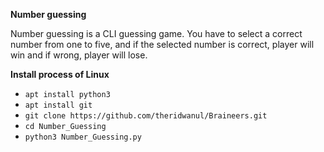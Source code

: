 **Number guessing**

Number guessing is a CLI guessing game. You have to select a correct number from one to five, and if the selected number is correct, player will win and if wrong, player will lose.

**Install process of Linux**

- `apt install python3`
- `apt install git`
- `git clone https://github.com/theridwanul/Braineers.git`
- `cd Number_Guessing`
- `python3 Number_Guessing.py`
